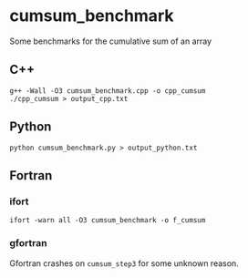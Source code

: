 # cumsum_benchmark
Some benchmarks for the cumulative sum of an array

## C++

```
g++ -Wall -O3 cumsum_benchmark.cpp -o cpp_cumsum
./cpp_cumsum > output_cpp.txt
```

## Python

```
python cumsum_benchmark.py > output_python.txt
```

## Fortran

### ifort

```
ifort -warn all -O3 cumsum_benchmark -o f_cumsum
```

### gfortran

Gfortran crashes on `cumsum_step3` for some unknown reason.